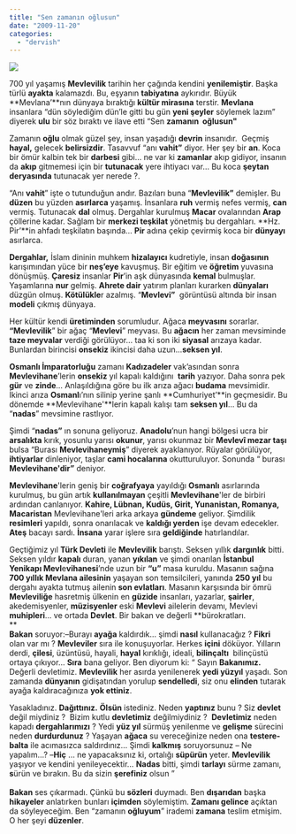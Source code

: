 ```yaml
---
title: "Sen zamanın oğlusun"
date: "2009-11-20"
categories: 
  - "dervish"
---
```


![](/uploads/image/mevlana.jpg)

700 yıl yaşamış **Mevlevilik** tarihin her çağında kendini **yenilemiştir**. Başka türlü **ayakta** kalamazdı. Bu, eşyanın **tabiyatına** aykırıdır. Büyük **Mevlana’**nın dünyaya bıraktığı **kültür mirasına** terstir. **Mevlana** insanlara “dün söylediğim dün’le gitti bu gün **yeni şeyler** söylemek lazım” diyerek **ulu** bir söz bıraktı ve ilave etti “Sen **zamanın  oğlusun"**

Zamanın **oğlu** olmak güzel şey, insan yaşadığı **devrin** insanıdır.  Geçmiş **hayal,** gelecek **belirsizdir**. Tasavvuf “anı **vahit”** diyor. Her şey bir **an**. Koca bir ömür kalbin tek bir **darbesi** gibi… ne var ki **zamanlar** akıp gidiyor, insanın da **akıp** gitmemesi için bir **tutunacak** yere ihtiyacı var… Bu koca **şeytan deryasında** tutunacak yer nerede ?.

“Anı **vahit**” işte o tutunduğun andır. Bazıları buna “**Mevlevilik”** demişler. Bu **düzen** bu yüzden **asırlarca** yaşamış. İnsanlara **ruh** vermiş nefes vermiş, **can** vermiş. Tutunacak **dal** olmuş. Dergahlar kurulmuş **Macar** ovalarından **Arap** çöllerine kadar. Sağlam bir **merkezi teşkilat** yönetmiş bu dergahları. **Hz. Pir’**in ahfadı teşkilatın başında… **Pir** adına çekip çevirmiş koca bir **dünyayı** asırlarca.

**Dergahlar,** İslam dininin muhkem **hizalayıcı** kudretiyle, insan **doğasının** karışımından yüce bir **neş’eye** kavuşmuş. Bir eğitim ve **öğretim** yuvasına dönüşmüş. **Çaresiz** insanlar **Pir**’in aşk dünyasında **kemal** bulmuşlar. Yaşamlarına **nur** gelmiş. **Ahrete dair** yatırım planları kurarken **dünyaları** düzgün olmuş. **Kötülükle**r azalmış. “**Mevlevi”**  görüntüsü altında bir insan **modeli** çıkmış dünyaya.

Her kültür kendi **üretiminden** sorumludur. Ağaca **meyvasını** sorarlar. **“Mevlevilik**” bir ağaç “**Mevlevi**” meyvası. Bu **ağacın** her zaman mevsiminde **taze meyvalar** verdiği görülüyor… taa ki son iki **siyasal** arızaya kadar. Bunlardan birincisi **onsekiz** ikincisi daha uzun…**seksen yıl**.

**Osmanlı İmparatorluğu** zamanı **Kadızadeler** vak’asından sonra **Mevlevihane**’lerin **onsekiz** yıl kapalı kaldığını  **tarih** yazıyor. Daha sonra pek **gür** ve **zinde**… Anlaşıldığına göre bu ilk arıza ağacı **budama** mevsimidir. İkinci arıza **Osmanl**ı’nın silinip yerine şanlı **Cumhuriyet’**in geçmesidir. Bu dönemde **Mevlevihane'**lerin kapalı kalışı tam **seksen yıl**… Bu da “**nadas**” mevsimine rastlıyor.

Şimdi “**nadas”** ın sonuna geliyoruz. **Anadolu**’nun hangi bölgesi ucra bir **arsalıkta** kırık, yosunlu yarısı **okunur**, yarısı okunmaz bir **Mevlevî mezar taşı** bulsa “Burası **Mevlevihaneymiş**” diyerek ayaklanıyor. Rüyalar görülüyor, **ihtiyarlar** dinleniyor, taşlar **cami hocalarına** okutturuluyor. Sonunda “ burası **Mevlevihane'**dir**”** deniyor.

**Mevlevihane**'lerin geniş bir **coğrafyaya** yayıldığı **Osmanlı** asırlarında kurulmuş, bu gün artık **kullanılmayan** çeşitli **Mevlevihane**'ler de birbiri ardından canlanıyor. **Kahire, Lübnan, Kudüs, Girit, Yunanistan, Romanya, Macaristan** Mevlevihane'leri arka arkaya **gündeme** geliyor. Şimdilik **resimleri** yapıldı, sonra onarılacak ve **kaldığı yerden** işe devam edecekler. **Ateş** bacayı sardı. **İnsana** yarar işlere sıra **geldiğinde** hatırlandılar.  

Geçtiğimiz yıl **Türk Devleti** ile **Mevlevilik** barıştı. Seksen yıllık **dargınlık** bitti. Seksen yıldır **kapalı** duran, yanan **yıkılan** ve şimdi onarılan **İstanbul Yenikapı Mevl**e**vihanesi**’nde uzun bir **“u”** masa kuruldu. Masanın sağına **700 yıllık Mevlana ailesinin** yaşayan son temsilcileri, yanında **250 yıl** bu dergahı ayakta tutmuş ailenin **son evlatları**. Masanın karşısında bir ömrü **Mevleviliğe** hasretmiş ülkenin en **güzide** insanları, yazarlar, **şairler**, akedemisyenler, **müzisyenler** eski **Mevlevi** ailelerin devamı, Mevlevi **muhipleri**… ve ortada **Devlet**. Bir bakan ve değerli **bürokratları.  
**   
**Bakan** soruyor:–Burayı **ayağa** kaldırdık… şimdi **nasıl** kullanacağız ? **Fikri** olan var mı ? **Mevleviler** sıra ile konuşuyorlar. Herkes **içini** döküyor. Yılların derdi, **çilesi**, üzüntüsü, hayali, **hayal** kırıklığı, ideali, **bilinçaltı**  bilinçüstü ortaya çıkıyor… **Sıra** bana geliyor. Ben diyorum ki: “ Sayın **Bakanımız.** Değerli devletimiz. **Mevlevilik** her asırda yenilenerek **yedi yüzyıl** yaşadı. Son zamanda **dünyanın** gidişatından yorulup **sendelledi**, siz onu **elinden** tutarak ayağa kaldıracağınıza **yok ettiniz**.

Yasakladınız. **Dağıttınız.** **Ölsün** istediniz. Neden **yaptınız** bunu ? Siz **devlet** değil miydiniz ?  Bizim kutlu **devletimiz** değilmiydiniz ?  **Devletimiz** neden kapadı **dergahlarımızı** ? Yedi **yüz yıl** sürmüş yenilenme ve **gelişme** sürecini neden **durdurdunuz** ? Yaşayan **ağaca** su vereceğinize neden ona **testere-balta** ile acımasızca saldırdınız… Şimdi **kalkmış** soruyorsunuz – Ne yapalım…? –**Hiç** … ne yapacaksınız ki, ortalığı **süpürün** yeter. **Mevlevilik** yaşıyor ve kendini yenileyecektir… **Nadas** bitti, şimdi **tarlayı** sürme zamanı, **s**ürün ve bırakın. Bu da sizin **şerefiniz** olsun ”  
   
**Bakan** ses çıkarmadı. Çünkü bu **sözleri** duymadı. Ben **dışarıdan** başka **hikayeler** anlatırken bunları **içimden** söylemiştim. **Zamanı gelince** açıktan da söyleyeceğim. Ben “zamanın **oğluyum**” irademi **zamana** teslim etmişim. O her şeyi **düzenler**.
